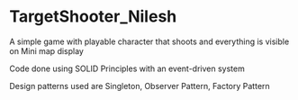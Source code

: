 # TargetShooter_Nilesh
A simple game with playable character that shoots and everything is visible on Mini map display

Code done using SOLID Principles with an event-driven system

Design patterns used are Singleton, Observer Pattern, Factory Pattern
